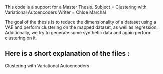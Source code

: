 This code is a support for a Master Thesis. 
Subject = Clustering with Variational Autoencoders 
Writer = Chloé Marchal

The goal of the thesis is to reduce the dimensionality of a dataset using a VAE and perform clustering on the mapped dataset, as well as regression. 
Additionally, we try to generate some synthetic data and again perform clustering on it. 

Here is a short explanation of the files : 
- 


Clustering with Variational Autoencoders 
